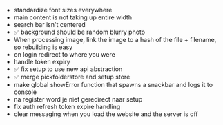 * standardize font sizes everywhere
* main content is not taking up entire width
* search bar isn't centered
* ✅ background should be random blurry photo
* When processing image, link the image to a hash of the file + filename, so rebuilding is easy
* on login redirect to where you were
* handle token expiry
* ✅ fix setup to use new api abstraction
* ✅ merge pickfolderstore and setup store
* make global showError function that spawns a snackbar and logs it to console
* na register word je niet geredirect naar setup
* fix auth refresh token expire handling
* clear messaging when you load the website and the server is off